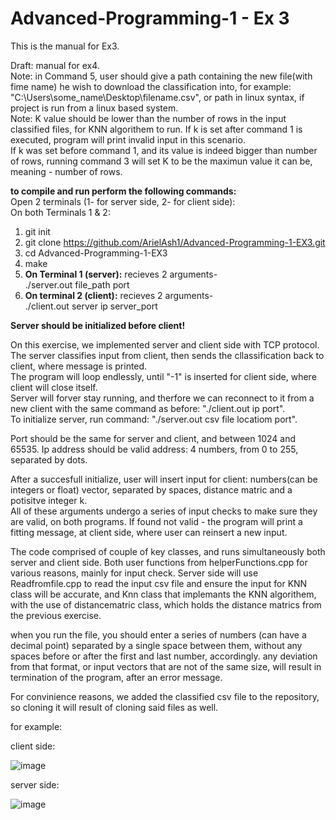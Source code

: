 # Advanced-Programming-1 - Ex 3
This is the manual for Ex3.

Draft: manual for ex4. <br>
Note: in Command 5, user should give a path containing the new file(with fime name) he wish to download the classification into, for example: "C:\Users\some_name\Desktop\filename.csv", or path in linux syntax, if project is run from a linux based system. <br>
Note: K value should be lower than the number of rows in the input classified files, for KNN algorithem to run. If k is set after command 1 is executed, program will print invalid input in this scenario. <br>
If k was set before command 1, and its value is indeed bigger than number of rows, running command 3 will set K to be the maximun value it can be, meaning - number of rows.

**to compile and run perform the following commands:**  
Open 2 terminals (1- for server side, 2- for client side):  
On both Terminals 1 & 2:
1. git init  
2. git clone https://github.com/ArielAsh1/Advanced-Programming-1-EX3.git  
3. cd Advanced-Programming-1-EX3  
4. make  
5. **On Terminal 1 (server):** recieves 2 arguments-   
./server.out file_path port  
6. **On terminal 2 (client):** recieves 2 arguments-   
./client.out server ip server_port

**Server should be initialized before client!**

On this exercise, we implemented server and client side with TCP protocol.  
The server classifies input from client, then sends the cllassification back to client, where message is printed.    
The program will loop endlessly, until "-1" is inserted for client side, where client will close itself.  
Server will forver stay running, and therfore we can reconnect to it from a new client with the same command as before: "./client.out ip port".  
To initialize server, run command: "./server.out csv file locatiom port".

Port should be the same for server and client, and between 1024 and 65535.
Ip address should be valid address: 4 numbers, from 0 to 255, separated by dots.

After a succesfull initialize, user will insert input for client: numbers(can be integers or float) vector, separated by spaces, distance matric and a potisitve integer k.  
All of these arguments undergo a series of input checks to make sure they are valid, on both programs.
If found not valid - the program will print a fitting message, at client side, where user can reinsert a new input.  

The code comprised of couple of key classes, and runs simultaneously both server and client side. Both user functions from helperFunctions.cpp for various reasons, mainly for input check.
Server side will use  Readfromfile.cpp to read the input csv file and ensure the input for KNN class will be accurate,
and Knn class that implemants the KNN algorithem, with the use of distancematric class, which holds the distance matrics from the previous exercise.


when you run the file, you should enter a series of numbers (can have a decimal point) separated by a single space between them, without any spaces before or after the first and last number, accordingly.
any deviation from that format, or input vectors that are not of the same size, will result in termination of the program, after an error message.

For convinience reasons, we added the classified csv file to the repository, so cloning it will result of cloning said files as well.

for example:

client side:

![image](https://user-images.githubusercontent.com/101596419/210170486-bbf7fc3c-1eb0-4c99-8800-c1cc72be33b0.png)

server side:

![image](https://user-images.githubusercontent.com/101596419/210170406-0116c94f-90bb-4f86-9d43-76124c679b56.png)

